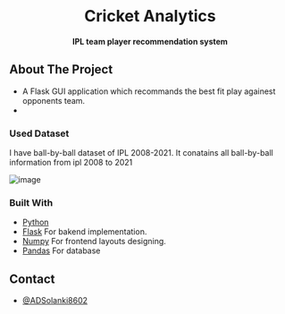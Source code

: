 

<br />
<p align="center">
  <h1 align="center">Cricket Analytics</h1>
  <h4 align="center">IPL team player recommendation system</h4>
  
</p>




<!-- ABOUT THE PROJECT -->

## About The Project

- A Flask GUI application which recommands the best fit play againest opponents team.
-
### Used Dataset 
I have ball-by-ball dataset of IPL 2008-2021. It conatains all ball-by-ball information from ipl 2008 to 2021

![image](https://user-images.githubusercontent.com/71968604/164991264-656335de-9f91-4840-9b37-e14fc4b332f4.png)


### Built With
- [Python](https://developer.android.com/guide)
- [Flask](https://www.java.com/) For bakend implementation.
- [Numpy](https://developer.android.com/reference/android/util/Xml) For frontend layouts designing.
- [Pandas](https://firebase.google.com/) For database

## Contact

- [@ADSolanki8602](https://github.com/ADSolanki8602)
